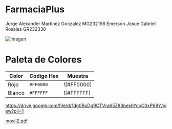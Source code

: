 # FarmaciaPlus

 Jorge Alexander Martinez Gonzalez MG232198
 Emerson Josue Gabriel Rosales GR232330

 ![imagen](https://github.com/user-attachments/assets/71d2ba7b-2025-4869-8358-4e647b0c51e9)

 # Paleta de Colores

| Color | Código Hex | Muestra            |
|-------|------------|--------------------|
| Rojo  | `#FF0000`  | ![#FF0000]
| Blanco | `#FFFFFF`  | ![#FFFFFF]

https://drive.google.com/file/d/1dg0BuDg9CTVra65Z83peshYcoC0xP68Y/view?pli=1




[movil2.pdf](https://github.com/user-attachments/files/17040081/movil2.pdf)
